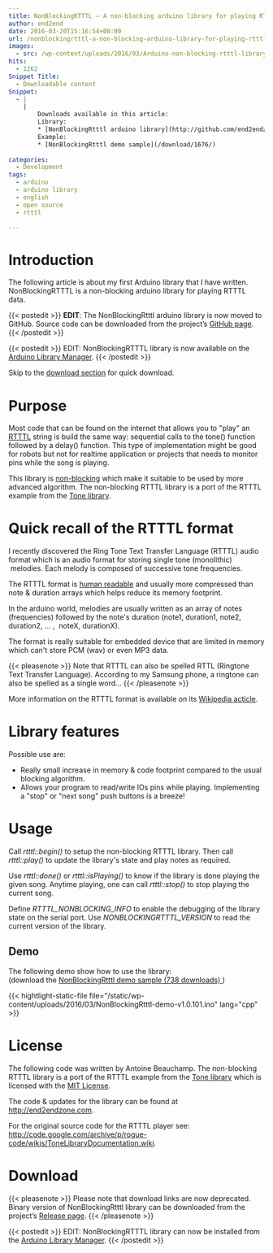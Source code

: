 ```yaml
---
title: NonBlockingRTTTL – A non-blocking arduino library for playing RTTTL melodies
author: end2end
date: 2016-03-20T15:16:54+00:00
url: /nonblockingrtttl-a-non-blocking-arduino-library-for-playing-rtttl-melodies/
images:
  - src: /wp-content/uploads/2016/03/Arduino-non-blocking-rtttl-library.jpg
hits:
  - 1262
Snippet Title:
  - Downloadable content
Snippet:
  - |
    |
        Downloads available in this article:
        Library:
        * [NonBlockingRtttl arduino library](http://github.com/end2endzone/NonBlockingRTTTL/releases)
        Example:
        * [NonBlockingRtttl demo sample](/download/1676/)
        
categories:
  - Development
tags:
  - arduino
  - arduino library
  - english
  - open source
  - rtttl

---
```

# Introduction

The following article is about my first Arduino library that I have written. NonBlockingRTTTL is a non-blocking arduino library for playing RTTTL data.<!--more-->

{{< postedit >}}
  **EDIT**: The NonBlockingRtttl arduino library is now moved to GitHub. Source code can be downloaded from the project’s [GitHub page](http://github.com/end2endzone/NonBlockingRTTTL).
{{< /postedit >}}


{{< postedit >}}
  EDIT: NonBlockingRTTTL library is now available on the [Arduino Library Manager](http://www.arduino.cc/en/guide/libraries#toc3).
{{< /postedit >}}


Skip to the [download section](#Download) for quick download.

# Purpose

Most code that can be found on the internet that allows you to &quot;play&quot; an [RTTTL](#Quick_recall_of_the_RTTTL_format) string is build the same way: sequential calls to the tone() function followed by a delay() function. This type of implementation might be good for robots but not for realtime application or projects that needs to monitor pins while the song is playing.

This library is [non-blocking](http://en.wikipedia.org/wiki/Non-blocking_algorithm)&nbsp;which make it suitable to be used by more advanced algorithm. The non-blocking RTTTL library is a port of the RTTTL example from the [Tone library](http://storage.googleapis.com/google-code-archive-downloads/v2/code.google.com/rogue-code/Arduino-Library-Tone.zip).

# Quick recall of the RTTTL format

I recently discovered the Ring Tone Text Transfer Language (RTTTL) audio format which is an audio format for storing single tone (monolithic) &nbsp;melodies. Each melody is composed of successive tone frequencies.

The RTTTL format is [human readable](http://stackoverflow.com/questions/568671/why-should-i-use-a-human-readable-file-format) and usually more compressed than note &&nbsp;duration arrays which helps reduce its memory footprint.

In the arduino world, melodies are usually written as an array of notes (frequencies) followed by the note's duration (note1, duration1, note2, duration2, ... , &nbsp;noteX, durationX).

The format is really suitable for embedded device that are limited in memory which can't store PCM (wav) or even MP3 data.

{{< pleasenote >}}
  Note that RTTTL can also be spelled RTTL (Ringtone Text Transfer Language). According to my Samsung phone, a ringtone can also be spelled as a single word...
{{< /pleasenote >}}


More information on the RTTTL format is available on its [Wikipedia acticle](https://en.wikipedia.org/wiki/Ring_Tone_Transfer_Language).

# Library features

Possible use are:

* Really small increase in memory & code footprint compared to the usual blocking algorithm.
* Allows your program to read/write IOs pins while playing. Implementing a &quot;stop&quot; or &quot;next song&quot; push buttons is a breeze!

# Usage

Call _rtttl::begin()_ to setup the non-blocking RTTTL library. Then call _rtttl::play()_ to update the library's state and play notes as required.

Use _rtttl::done()_ or _rtttl::isPlaying()_ to know if the library is done playing the given song. Anytime playing, one can call _rtttl::stop()_ to stop playing the current song.

Define _RTTTL\_NONBLOCKING\_INFO_ to enable the debugging of the library state on the serial port.&nbsp;Use _NONBLOCKINGRTTTL_VERSION_ to read the current version of the library.

## Demo

The following demo show how to use the library:  
(download the 
	[ NonBlockingRtttl demo sample (738 downloads) ](http://www.end2endzone.com/download/1676/ "Version 1.0.101"))

{{< hightlight-static-file file="/static/wp-content/uploads/2016/03/NonBlockingRtttl-demo-v1.0.101.ino" lang="cpp" >}}

# License

The following code was written by Antoine Beauchamp.&nbsp;The non-blocking RTTTL library is a port of the RTTTL example from the [Tone library](http://storage.googleapis.com/google-code-archive-downloads/v2/code.google.com/rogue-code/Arduino-Library-Tone.zip)&nbsp;which is licensed with the [MIT License](http://www.opensource.org/licenses/mit-license.php).

The code & updates for the library can be found at <http://end2endzone.com>.

For the original source code for the RTTTL player see: <http://code.google.com/archive/p/rogue-code/wikis/ToneLibraryDocumentation.wiki>.

# Download

{{< pleasenote >}}
  Please note that download links are now deprecated. Binary version of NonBlockingRtttl library can be downloaded from the project’s [Release page](https://github.com/end2endzone/NonBlockingRTTTL/releases).
{{< /pleasenote >}}


{{< postedit >}}
  EDIT: NonBlockingRTTTL library can now be installed from the [Arduino Library Manager](http://www.arduino.cc/en/guide/libraries#toc3).
{{< /postedit >}}

